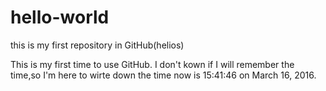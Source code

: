 # hello-world
this is my first repository in GitHub(helios)

This is my first time to use GitHub. I don't kown if I will remember the time,so I'm here to wirte down the time now is 15:41:46 on March 16, 2016.
